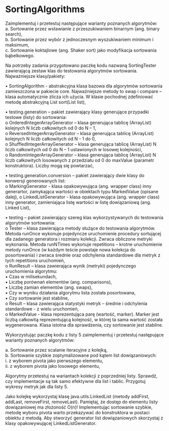 # SortingAlgorithms

Zaimplementuj i przetestuj następujące warianty poznanych algorytmów:  
a. Sortowanie przez wstawianie z przeszukiwaniem binarnym (ang. binary search),  
b. Sortowanie przez wybór z jednoczesnym wyszukiwaniem minimum i maksimum,  
c. Sortowanie koktajlowe (ang. Shaker sort) jako modyfikacja sortowania bąbelkowego.

Na potrzeby zadania przygotowano paczkę kodu nazwaną SortingTester
zawierającą zestaw klas do testowania algorytmów sortowania.
Najważniejsze klasy/pakiety:  

• SortingAlgorithm<T> - abstrakcyjna klasa bazowa dla algorytmów
sortowania zamieszczona w pakiecie core. Najważniejsze metody to
swap i compare – klasa automatycznie zlicza ich użycia. W klasie
pochodnej zdefiniować metodę abstrakcyjną List<T> sort(List<T> list),  

• testing.generation – pakiet zawierający klasy generujące przypadki
testowe (listy) do sortowania:  
o OrderedIntegerArrayGenerator – klasa generująca tablicę
(ArrayList<Integer>) kolejnych N liczb całkowitych od 0 do N – 1,  
o ReversedIntegerArrayGenerator – klasa generująca tablicę
(ArrayList<Integer>) kolejnych N liczb całkowitych od N - 1 do 0,  
o ShuffledIntegerArrayGenerator – klasa generująca tablicę
(ArrayList<Integer>) N liczb całkowitych od 0 do N – 1 ustawionych
w losowej kolejności,  
o RandomIntegerArrayGenerator – klasa generująca tablicę
(ArrayList<Integer>) N liczb całkowitych losowanych z przedziału od
0 do maxValue (parametr konstruktora). Liczby mogą się powtarzać,  

• testing.generation.conversion – pakiet zawierający dwie klasy do
konwersji generowanych list:  
o MarkingGenerator<T> - klasa opakowywująca (ang. wrapper class)
inny generartor, zamykająca wartości w obiektach typu
MarkedValue<T> (opisane dalej), 
o LinkedListGenerator<T> - klasa opakowywująca (ang. wrapper
class) inny generator, zamieniająca listę wartości w listę
dowiązaniową (ang. Linked List),  

• testing – pakiet zawierający szereg klas wykorzystywanych do
testowania algorytmów sortowania:  
o Tester – klasa zawierająca metody służące do testowania
algorytmów. Metoda runOnce wykonuje pojedyncze uruchomienie
procedury sortującej dla zadanego generatora i rozmiaru kolekcji.
Zwraca obliczone metryki wykonania. Metoda runNTimes wykonuje
repetitions – krotne uruchomienie metody runOnce (w każdym
teście powstaje nowa kolekcja do posortowania) i zwraca średnie
oraz odchylenia standardowe dla metryk z tych repetitions
uruchomień,  
o RunResult – klasa zawierająca wynik (metryki) pojedynczego
uruchomienia algorytmu:  
▪ Czas w milisekundach,  
▪ Liczbę porównań elementów (ang. comparisons),  
▪ Liczbę zamian elementów (ang. swaps),  
▪ Czy w wyniku działania algorytmu lista została posortowana,  
▪ Czy sortowanie jest stabilne,  
o Result – klasa zawierająca statystyki metryk – średnie i odchylenia
standardowe - z wielu uruchomień,  
o MarkedValue<T> - klasa reprezentująca parę (wartość, marker).
Marker jest liczbą całkowitą reprezentującą kolejność, w której ta
sama wartość została wygenerowana. Klasa istotna dla sprawdzenia,
czy sortowanie jest stabilne.

Wykorzystując paczkę kodu z listy 5 zaimplementuj i przetestuj
następujące warianty poznanych algorytmów:

a. Sortowanie przez scalanie iteracyjne z kolejką,  
b. Sortowanie szybkie zoptymalizowane pod kątem list dowiązaniowych:  
i. z wyborem pivota jako pierwszego elementu,  
ii. z wyborem pivota jako losowego elementu,  

Algorytmy przetestuj na wariantach kolekcji z poprzedniej listy. Sprawdź,
czy implementacje są tak samo efektywne dla list i tablic. Przygotuj
wykresy metryk jak dla listy 5.

Jako kolejkę wykorzystaj klasę java.utils.LinkedList<T> (metody addFirst,
addLast, removeFirst, removeLast).
Pamiętaj, że dostęp do elementu listy dowiązaniowej ma złożoność O(n)!
Implementując sortowanie szybkie, metodę wyboru pivota warto
przekazywać do konstruktora w postaci obiektu z metodą.
Aby stworzyć generator list dowiązaniowych skorzystaj z klasy
opakowywującej LinkedListGenerator<T>.
